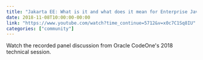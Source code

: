```yaml
---
title: "Jakarta EE: What is it and what does it mean for Enterprise Java?"
date: 2018-11-08T10:00:00-00:00
link: "https://www.youtube.com/watch?time_continue=5712&v=x0c7C1Sq8IU"
categories: ["community"]
---
```


Watch the recorded panel discussion from Oracle CodeOne's 2018 technical session.
